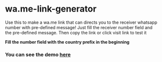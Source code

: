 # wa.me-link-generator
Use this to make a wa.me link that can directs you to the receiver whatsapp number with pre-defined message!
Just fill the receiver number field and the pre-defined message. Then copy the link or click visit link to test it

**Fill the number field with the country prefix in the beginning**

### You can see the demo [here](https://muraft.github.io/wa.me-link-generator/)
